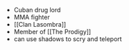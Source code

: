 - Cuban drug lord
- MMA fighter
- [[Clan Lasombra]]
- Member of [[The Prodigy]]
- can use shadows to scry and teleport